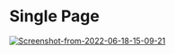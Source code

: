 # Single Page

<a href="https://ibb.co/pQt236C"><img src="https://i.ibb.co/8bWMjnF/Screenshot-from-2022-06-18-15-09-21.png" alt="Screenshot-from-2022-06-18-15-09-21" border="0"></a>
